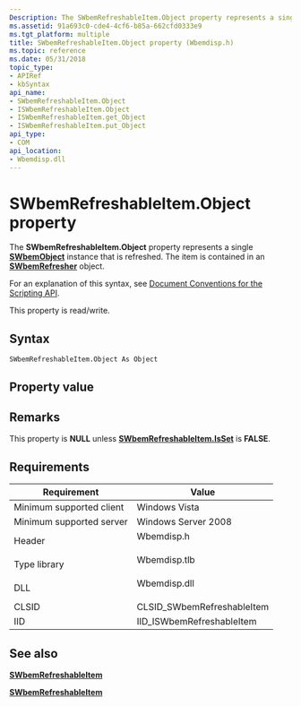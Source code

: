 ```yaml
---
Description: The SWbemRefreshableItem.Object property represents a single SWbemObject instance that is refreshed. The item is contained in an SWbemRefresher object.SWbemObject instance that is refreshed. The item is contained in an SWbemRefresher object.
ms.assetid: 91a693c0-cde4-4cf6-b85a-662cfd0333e9
ms.tgt_platform: multiple
title: SWbemRefreshableItem.Object property (Wbemdisp.h)
ms.topic: reference
ms.date: 05/31/2018
topic_type: 
- APIRef
- kbSyntax
api_name: 
- SWbemRefreshableItem.Object
- ISWbemRefreshableItem.Object
- ISWbemRefreshableItem.get_Object
- ISWbemRefreshableItem.put_Object
api_type: 
- COM
api_location: 
- Wbemdisp.dll
---
```


# SWbemRefreshableItem.Object property

The **SWbemRefreshableItem.Object** property represents a single [**SWbemObject**](swbemobject.md) instance that is refreshed. The item is contained in an [**SWbemRefresher**](swbemrefresher.md) object.

For an explanation of this syntax, see [Document Conventions for the Scripting API](document-conventions-for-the-scripting-api.md).

This property is read/write.

## Syntax


```VB
SWbemRefreshableItem.Object As Object
```



## Property value

## Remarks

This property is **NULL** unless [**SWbemRefreshableItem.IsSet**](swbemrefreshableitem-isset.md) is **FALSE**.

## Requirements



| Requirement | Value |
|-------------------------------------|-----------------------------------------------------------------------------------------|
| Minimum supported client<br/> | Windows Vista<br/>                                                                |
| Minimum supported server<br/> | Windows Server 2008<br/>                                                          |
| Header<br/>                   | <dl> <dt>Wbemdisp.h</dt> </dl>   |
| Type library<br/>             | <dl> <dt>Wbemdisp.tlb</dt> </dl> |
| DLL<br/>                      | <dl> <dt>Wbemdisp.dll</dt> </dl> |
| CLSID<br/>                    | CLSID\_SWbemRefreshableItem<br/>                                                  |
| IID<br/>                      | IID\_ISWbemRefreshableItem<br/>                                                   |



## See also

<dl> <dt>

[**SWbemRefreshableItem**](swbemrefreshableitem.md)
</dt> <dt>

[**SWbemRefreshableItem**](swbemrefresher.md)
</dt> </dl>

 

 





